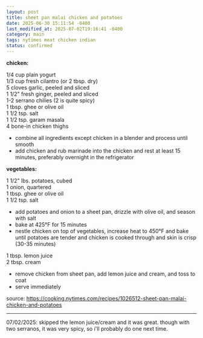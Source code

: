 ```yaml
---
layout: post
title: sheet pan malai chicken and potatoes
date: 2025-06-30 15:11:54 -0400
last_modified_at: 2025-07-02T19:16:41 -0400
category: main
tags: nytimes meat chicken indian
status: confirmed
---
```


**chicken:**

1/4 cup plain yogurt  
1/3 cup fresh cilantro (or 2 tbsp. dry)  
5 cloves garlic, peeled and sliced  
1 1/2" fresh ginger, peeled and sliced  
1-2 serrano chilies (2 is quite spicy)  
1 tbsp. ghee or olive oil  
1 1/2 tsp. salt  
1 1/2 tsp. garam masala  
4 bone-in chicken thighs  
* combine all ingredients except chicken in a blender and process until smooth
* add chicken and rub marinade into the chicken and rest at least 15 minutes, preferably
  overnight in the refrigerator

**vegetables:**

1 1/2" lbs. potatoes, cubed  
1 onion, quartered  
1 tbsp. ghee or olive oil  
1 1/2 tsp. salt  
* add potatoes and onion to a sheet pan, drizzle with olive oil, and season with salt
* bake at 425°F for 15 minutes
* nestle chicken on top of vegetables, increase heat to 450°F and bake until potatoes
  are tender and chicken is cooked through and skin is crisp (30-35 minutes)

1 tbsp. lemon juice  
2 tbsp. cream  
* remove chicken from sheet pan, add lemon juice and cream, and toss to coat
* serve immediately

source: <https://cooking.nytimes.com/recipes/1026512-sheet-pan-malai-chicken-and-potatoes>

---

07/02/2025: skipped the lemon juice/cream and it was great. though with two serranos, it was very
spicy, so i'll probably do one next time.
